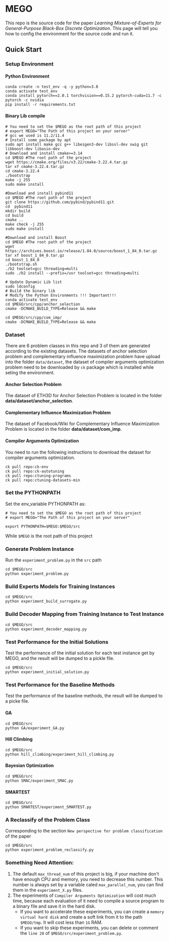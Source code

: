 
# MEGO

This repo is the source code for the paper _Learning Mixture-of-Experts for General-Purpose Black-Box Discrete Optimization_. 
This page will tell you how to config the environment for the source code and run it.

## Quick Start

### Setup Environment

#### Python Environment
```shell
conda create -n test_env -q -y python=3.8
conda activate test_env
conda install pytorch==2.0.1 torchvision==0.15.2 pytorch-cuda=11.7 -c pytorch -c nvidia
pip install -r requirements.txt
```

#### Binary Lib compile
```shell
# You need to set the $MEGO as the root path of this project
# export MEGO="The Path of this project on your server"
# gcc we used is 11.2/11.4
# Install some package by apt
sudo apt install make gcc g++ libeigen3-dev libssl-dev swig git libboost-dev libasio-dev
# Download and install cmake>=3.14
cd $MEGO #The root path of the project
wget https://cmake.org/files/v3.22/cmake-3.22.4.tar.gz
tar xf cmake-3.22.4.tar.gz
cd cmake-3.22.4
./bootstrap
make -j 255
sudo make install 

#Download and install pybind11
cd $MEGO #The root path of the project
git clone https://github.com/pybind/pybind11.git
cd  pybind11
mkdir build
cd build
cmake ..
make check -j 255
sudo make install

#Download and install Boost
cd $MEGO #The root path of the project
wget https://archives.boost.io/release/1.84.0/source/boost_1_84_0.tar.gz
tar xf boost_1_84_0.tar.gz
cd boost_1_84_0
./bootstrap.sh
./b2 toolset=gcc threading=multi
sudo ./b2 install --prefix=/usr toolset=gcc threading=multi

# Update Dynamic Lib list 
sudo ldconfig
# Build the binary lib
# Modify the Python Environments !!! Important!!!
conda activate test_env
cd $MEGO/src/cpp/anchor_selection
cmake -DCMAKE_BUILD_TYPE=Release && make

cd $MEGO/src/cpp/com_imp/
cmake -DCMAKE_BUILD_TYPE=Release && make
```


### Dataset
There are 6 problem classes in this repo and 3 of them are generated according to the existing datasets. The datasets of 
anchor selection problem and complementary influence maximization problem have upload into the folder `data/dataset`, the dataset 
of compiler arguments optimization problem need to be downloaded by `ck` package which is installed while seting the environment.

#### Anchor Selection Problem
The dataset of ETH3D for Anchor Selection Problem is located in the folder **data/dataset/anchor_selection**.

#### Complementary Influence Maximization Problem
The dataset of Facebook/Wiki for Complementary Influence Maximization Problem is located in the folder **data/dataset/com_imp**.

#### Compiler Arguments Optimization 
You need to run the following instructions to download the dataset for compiler arguments optimization.
```shell
ck pull repo:ck-env
ck pull repo:ck-autotuning
ck pull repo:ctuning-programs
ck pull repo:ctuning-datasets-min
```

### Set the PYTHONPATH
Set the env_variable PYTHONPATH as: 
```shell
# You need to set the $MEGO as the root path of this project
# export MEGO="The Path of this project on your server"

export PYTHONPATH=$MEGO:$MEGO/src
```
While `$MEGO` is the root path of this project

### Generate Problem Instance
Run the `experiment_problem.py` in the `src` path
```shell
cd $MEGO/src
python experiment_problem.py
```

### Build Experts Models for Training Instances

```shell
cd $MEGO/src
python experiment_build_surrogate.py
```

### Build Decoder Mapping from Training Instance to Test Instance
```shell
cd $MEGO/src
python experiment_decoder_mapping.py
```

### Test Performance for the Initial Solutions
Test the performance of the initial solution for each test instance get by 
MEGO, and the result will be dumped to a pickle file.
```shell
cd $MEGO/src
python experiment_initial_solution.py
```

### Test Performance for the Baseline Methods
Test the performance of the baseline methods, the result will be
dumped to a picke file.

#### GA
```shell
cd $MEGO/src
python GA/experiment_GA.py
```

#### Hill Climbing
```shell
cd $MEGO/src
python hill_climbing/experiment_hill_climbing.py
```

#### Bayesian Optimization
```shell
cd $MEGO/src
python SMAC/experiment_SMAC.py
```

#### SMARTEST
```shell
cd $MEGO/src
python SMARTEST/experiment_SMARTEST.py
```

### A Reclassify of the Problem Class
Corresponding to the section `New perspective for problem classification` of the paper
```shell
cd $MEGO/src
python experiment_problem_reclassify.py
```


### Something Need Attention:
1. The default `max_thread_num` of this project is big, if your machine don't have enough CPU and memory, you need to decrease this number. This number is always set by a variable caled `max_parallel_num`, you can find them in the `experiment_X.py` files.
2. The experiments of `Compiler Arguments Optimization` will cost much time, because each evaluation of it need to compile a source program to a binary file and save it in the hard disk.
   - If you want to accelerate these experiments, you can create a `memory virtual hard disk` and create a soft link from it to the path `$MEGO/tmp`. It will cost less than `1G` RAM.
   - If you want to skip these experiments, you can delete or comment the `line 28` of `$MEGO/src/experiment_problem.py`.